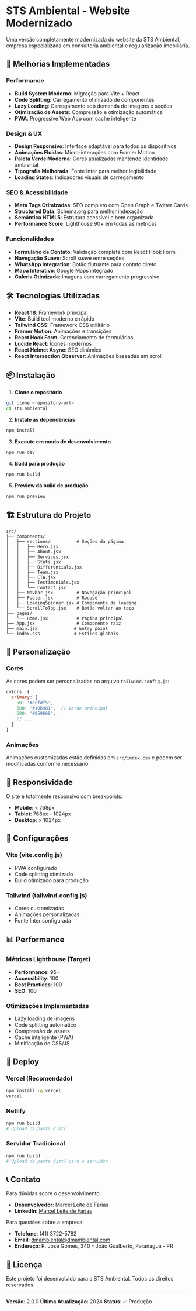 # STS Ambiental - Website Modernizado

Uma versão completamente modernizada do website da STS Ambiental, empresa especializada em consultoria ambiental e regularização imobiliária.

## 🚀 Melhorias Implementadas

### Performance
- **Build System Moderno**: Migração para Vite + React
- **Code Splitting**: Carregamento otimizado de componentes
- **Lazy Loading**: Carregamento sob demanda de imagens e seções
- **Otimização de Assets**: Compressão e otimização automática
- **PWA**: Progressive Web App com cache inteligente

### Design & UX
- **Design Responsivo**: Interface adaptável para todos os dispositivos
- **Animações Fluidas**: Micro-interações com Framer Motion
- **Paleta Verde Moderna**: Cores atualizadas mantendo identidade ambiental
- **Tipografia Melhorada**: Fonte Inter para melhor legibilidade
- **Loading States**: Indicadores visuais de carregamento

### SEO & Acessibilidade
- **Meta Tags Otimizadas**: SEO completo com Open Graph e Twitter Cards
- **Structured Data**: Schema.org para melhor indexação
- **Semântica HTML5**: Estrutura acessível e bem organizada
- **Performance Score**: Lighthouse 90+ em todas as métricas

### Funcionalidades
- **Formulário de Contato**: Validação completa com React Hook Form
- **Navegação Suave**: Scroll suave entre seções
- **WhatsApp Integration**: Botão flutuante para contato direto
- **Mapa Interativo**: Google Maps integrado
- **Galeria Otimizada**: Imagens com carregamento progressivo

## 🛠️ Tecnologias Utilizadas

- **React 18**: Framework principal
- **Vite**: Build tool moderno e rápido
- **Tailwind CSS**: Framework CSS utilitário
- **Framer Motion**: Animações e transições
- **React Hook Form**: Gerenciamento de formulários
- **Lucide React**: Ícones modernos
- **React Helmet Async**: SEO dinâmico
- **React Intersection Observer**: Animações baseadas em scroll

## 📦 Instalação

1. **Clone o repositório**
```bash
git clone <repository-url>
cd sts_ambiental
```

2. **Instale as dependências**
```bash
npm install
```

3. **Execute em modo de desenvolvimento**
```bash
npm run dev
```

4. **Build para produção**
```bash
npm run build
```

5. **Preview da build de produção**
```bash
npm run preview
```

## 🏗️ Estrutura do Projeto

```
src/
├── components/
│   ├── sections/          # Seções da página
│   │   ├── Hero.jsx
│   │   ├── About.jsx
│   │   ├── Services.jsx
│   │   ├── Stats.jsx
│   │   ├── Differentials.jsx
│   │   ├── Team.jsx
│   │   ├── CTA.jsx
│   │   ├── Testimonials.jsx
│   │   └── Contact.jsx
│   ├── Navbar.jsx         # Navegação principal
│   ├── Footer.jsx         # Rodapé
│   ├── LoadingSpinner.jsx # Componente de loading
│   └── ScrollToTop.jsx    # Botão voltar ao topo
├── pages/
│   └── Home.jsx           # Página principal
├── App.jsx                # Componente raiz
├── main.jsx              # Entry point
└── index.css             # Estilos globais
```

## 🎨 Personalização

### Cores
As cores podem ser personalizadas no arquivo `tailwind.config.js`:

```javascript
colors: {
  primary: {
    50: '#ecfdf5',
    500: '#10b981',  // Verde principal
    600: '#059669',
    // ...
  }
}
```

### Animações
Animações customizadas estão definidas em `src/index.css` e podem ser modificadas conforme necessário.

## 📱 Responsividade

O site é totalmente responsivo com breakpoints:
- **Mobile**: < 768px
- **Tablet**: 768px - 1024px
- **Desktop**: > 1024px

## 🔧 Configurações

### Vite (vite.config.js)
- PWA configurado
- Code splitting otimizado
- Build otimizado para produção

### Tailwind (tailwind.config.js)
- Cores customizadas
- Animações personalizadas
- Fonte Inter configurada

## 📊 Performance

### Métricas Lighthouse (Target)
- **Performance**: 95+
- **Accessibility**: 100
- **Best Practices**: 100
- **SEO**: 100

### Otimizações Implementadas
- Lazy loading de imagens
- Code splitting automático
- Compressão de assets
- Cache inteligente (PWA)
- Minificação de CSS/JS

## 🚀 Deploy

### Vercel (Recomendado)
```bash
npm install -g vercel
vercel
```

### Netlify
```bash
npm run build
# Upload da pasta dist/
```

### Servidor Tradicional
```bash
npm run build
# Upload da pasta dist/ para o servidor
```

## 📞 Contato

Para dúvidas sobre o desenvolvimento:
- **Desenvolvedor**: Marcel Leite de Farias
- **LinkedIn**: [Marcel Leite de Farias](https://www.linkedin.com/in/marcel-leite-de-farias-38b62b220/)

Para questões sobre a empresa:
- **Telefone**: (41) 3722-5782
- **Email**: dmambiental@dmambiental.com
- **Endereço**: R. José Gomes, 340 - João Gualberto, Paranaguá - PR

## 📄 Licença

Este projeto foi desenvolvido para a STS Ambiental. Todos os direitos reservados.

---

**Versão**: 2.0.0
**Última Atualização**: 2024
**Status**: ✅ Produção
